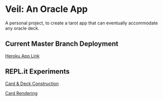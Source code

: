 # Veil: An Oracle App
A personal project, to create a tarot app that can eventually accommodate any oracle deck.

## Current Master Branch Deployment
<a href="https://veil-app.herokuapp.com/" target="_blank">Heroku App Link</a> 

## REPL.it Experiments
<a href="https://repl.it/@Skybur/Tarot-App-Card-and-Deck-Construction" target="_blank">Card & Deck Construction</a>

<a href="https://repl.it/@Skybur/Tarot-App-Card-Rendering" target="_blank">Card Rendering</a>
